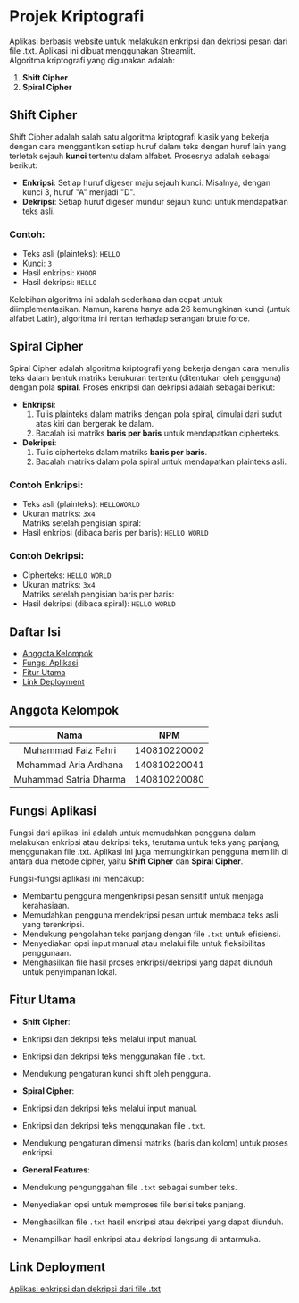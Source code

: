 # Projek Kriptografi

Aplikasi berbasis website untuk melakukan enkripsi dan dekripsi pesan dari file .txt. Aplikasi ini dibuat menggunakan Streamlit.  
Algoritma kriptografi yang digunakan adalah:  
1. **Shift Cipher**  
2. **Spiral Cipher**  

## Shift Cipher
Shift Cipher adalah salah satu algoritma kriptografi klasik yang bekerja dengan cara menggantikan setiap huruf dalam teks dengan huruf lain yang terletak sejauh **kunci** tertentu dalam alfabet. Prosesnya adalah sebagai berikut:
- **Enkripsi**: Setiap huruf digeser maju sejauh kunci. Misalnya, dengan kunci 3, huruf "A" menjadi "D".
- **Dekripsi**: Setiap huruf digeser mundur sejauh kunci untuk mendapatkan teks asli.

### Contoh:
- Teks asli (plainteks): `HELLO`
- Kunci: `3`
- Hasil enkripsi: `KHOOR`
- Hasil dekripsi: `HELLO`

Kelebihan algoritma ini adalah sederhana dan cepat untuk diimplementasikan. Namun, karena hanya ada 26 kemungkinan kunci (untuk alfabet Latin), algoritma ini rentan terhadap serangan brute force.

## Spiral Cipher
Spiral Cipher adalah algoritma kriptografi yang bekerja dengan cara menulis teks dalam bentuk matriks berukuran tertentu (ditentukan oleh pengguna) dengan pola **spiral**. Proses enkripsi dan dekripsi adalah sebagai berikut:
- **Enkripsi**: 
  1. Tulis plainteks dalam matriks dengan pola spiral, dimulai dari sudut atas kiri dan bergerak ke dalam.
  2. Bacalah isi matriks **baris per baris** untuk mendapatkan cipherteks.
- **Dekripsi**: 
  1. Tulis cipherteks dalam matriks **baris per baris**.
  2. Bacalah matriks dalam pola spiral untuk mendapatkan plainteks asli.

### Contoh Enkripsi:
- Teks asli (plainteks): `HELLOWORLD`
- Ukuran matriks: `3x4`  
  Matriks setelah pengisian spiral:  
- Hasil enkripsi (dibaca baris per baris): `HELLO WORLD`

### Contoh Dekripsi:
- Cipherteks: `HELLO WORLD`
- Ukuran matriks: `3x4`  
Matriks setelah pengisian baris per baris:
- Hasil dekripsi (dibaca spiral): `HELLO WORLD`

## Daftar Isi
- [Anggota Kelompok](#anggota-kelompok)
- [Fungsi Aplikasi](#fungsi-aplikasi)
- [Fitur Utama](#fitur-utama)
- [Link Deployment](#link-deployment)

## Anggota Kelompok
| Nama                 | NPM          |
|:--------------------:|:------------:|
| Muhammad Faiz Fahri  | 140810220002 | 
| Mohammad Aria Ardhana | 140810220041 | 
| Muhammad Satria Dharma | 140810220080 | 

## Fungsi Aplikasi
Fungsi dari aplikasi ini adalah untuk memudahkan pengguna dalam melakukan enkripsi atau dekripsi teks, terutama untuk teks yang panjang, menggunakan file .txt. Aplikasi ini juga memungkinkan pengguna memilih di antara dua metode cipher, yaitu **Shift Cipher** dan **Spiral Cipher**.

Fungsi-fungsi aplikasi ini mencakup:
- Membantu pengguna mengenkripsi pesan sensitif untuk menjaga kerahasiaan.
- Memudahkan pengguna mendekripsi pesan untuk membaca teks asli yang terenkripsi.
- Mendukung pengolahan teks panjang dengan file `.txt` untuk efisiensi.
- Menyediakan opsi input manual atau melalui file untuk fleksibilitas penggunaan.
- Menghasilkan file hasil proses enkripsi/dekripsi yang dapat diunduh untuk penyimpanan lokal.

## Fitur Utama
- **Shift Cipher**:
- Enkripsi dan dekripsi teks melalui input manual.
- Enkripsi dan dekripsi teks menggunakan file `.txt`.
- Mendukung pengaturan kunci shift oleh pengguna.

- **Spiral Cipher**:
- Enkripsi dan dekripsi teks melalui input manual.
- Enkripsi dan dekripsi teks menggunakan file `.txt`.
- Mendukung pengaturan dimensi matriks (baris dan kolom) untuk proses enkripsi.

- **General Features**:
- Mendukung pengunggahan file `.txt` sebagai sumber teks.
- Menyediakan opsi untuk memproses file berisi teks panjang.
- Menghasilkan file `.txt` hasil enkripsi atau dekripsi yang dapat diunduh.
- Menampilkan hasil enkripsi atau dekripsi langsung di antarmuka.

## Link Deployment
[Aplikasi enkripsi dan dekripsi dari file .txt](https://uas-kripto-kelompok-11.streamlit.app)
